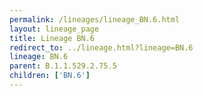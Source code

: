 ```yaml
---
permalink: /lineages/lineage_BN.6.html
layout: lineage_page
title: Lineage BN.6
redirect_to: ../lineage.html?lineage=BN.6
lineage: BN.6
parent: B.1.1.529.2.75.5
children: ['BN.6']
---
```

